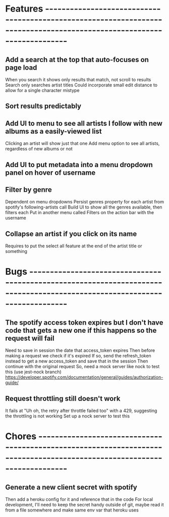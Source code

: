 # Features -----------------------------------------------------------------------------------------------------------------------

## Add a search at the top that auto-focuses on page load
When you search it shows only results that match, not scroll to results
Search only searches artist titles
Could incorporate small edit distance to allow for a single character mistype

## Sort results predictably

## Add UI to menu to see all artists I follow with new albums as a easily-viewed list
Clicking an artist will show just that one
Add menu option to see all artists, regardless of new albums or not

## Add UI to put metadata into a menu dropdown panel on hover of username

## Filter by genre
Dependent on menu dropdowns
Persist genres property for each artist from spotify's following-artists call
Build UI to show all the genres available, then filters each
Put in another menu called Filters on the action bar with the username

## Collapse an artist if you click on its name
Requires to put the select all feature at the end of the artist title or something


# Bugs ---------------------------------------------------------------------------------------------------------------------------

## The spotify access token expires but I don't have code that gets a new one if this happens so the request will fail
Need to save in session the date that access_token expires
    Then before making a request we check if it's expired
    If so, send the refresh_token instead to get a new access_token and save that in the session
    Then continue with the original request
So, need a mock server like nock to test this (use jest-nock branch)
https://developer.spotify.com/documentation/general/guides/authorization-guide/

## Request throttling still doesn't work
It fails at "Uh oh, the retry after throttle failed too" with a 429, suggesting the throttling is not working
Set up a nock server to test this


# Chores -------------------------------------------------------------------------------------------------------------------------

## Generate a new client secret with spotify
Then add a heroku config for it and reference that in the code
For local development, I'll need to keep the secret handy outside of git, maybe read it from a file somewhere and make same env var that heroku uses
